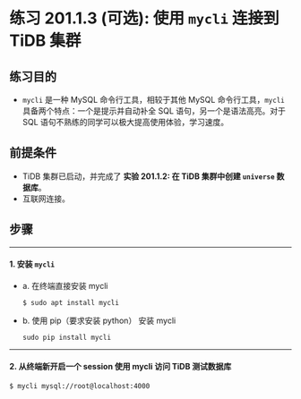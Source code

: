 # 练习 201.1.3 (可选): 使用 `mycli` 连接到 TiDB 集群

## 练习目的
+ `mycli` 是一种 MySQL 命令行工具，相较于其他 MySQL 命令行工具，`mycli` 具备两个特点：一个是提示并自动补全 SQL 语句，另一个是语法高亮。对于 SQL 语句不熟练的同学可以极大提高使用体验，学习速度。

## 前提条件
+ TiDB 集群已启动，并完成了 **实验 201.1.2: 在 TiDB 集群中创建 `universe` 数据库**。
+ 互联网连接。

## 步骤

-----------------------------------------
#### 1. 安装 `mycli` 
+ a. 在终端直接安装 mycli
  ```
  $ sudo apt install mycli
  ``` 
+ b. 使用 pip（要求安装 python） 安装 mycli
    ```
    sudo pip install mycli
    ```

-----------------------------------------
#### 2. 从终端新开启一个 session 使用 mycli 访问 TiDB 测试数据库
  ```
  $ mycli mysql://root@localhost:4000
  ``` 
